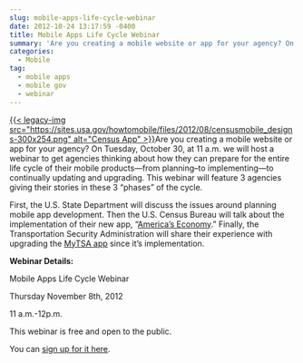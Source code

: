 ```yaml
---
slug: mobile-apps-life-cycle-webinar
date: 2012-10-24 13:17:59 -0400
title: Mobile Apps Life Cycle Webinar
summary: 'Are you creating a mobile website or app for your agency? On Tuesday, October 30, at 11 a.m. we will host a webinar to get agencies thinking about how they can prepare for the entire life cycle of their  mobile products&mdash;from planning&#8211;to implementing&#8212;to continually updating and upgrading. This webinar will'
categories:
  - Mobile
tag:
  - mobile apps
  - mobile gov
  - webinar
---
```


[{{< legacy-img src="https://sites.usa.gov/howtomobile/files/2012/08/censusmobile_designs-300x254.png" alt="Census App" >}}](https://sites.usa.gov/howtomobile/files/2012/08/censusmobile_designs.png)Are you creating a mobile website or app for your agency? On Tuesday, October 30, at 11 a.m. we will host a webinar to get agencies thinking about how they can prepare for the entire life cycle of their mobile products—from planning&#8211;to implementing&#8212;to continually updating and upgrading. This webinar will feature 3 agencies giving their stories in these 3 &#8220;phases&#8221; of the cycle.

First, the U.S. State Department will discuss the issues around planning mobile app development. Then the U.S. Census Bureau will talk about the implementation of their new app, &#8220;[America&#8217;s Economy](http://apps.usa.gov/america's-economy.shtml).&#8221; Finally, the Transportation Security Administration will share their experience with upgrading the [MyTSA app](http://apps.usa.gov/tsa-app.shtml) since it&#8217;s implementation.

**Webinar Details:**
  
Mobile Apps Life Cycle Webinar
  
Thursday November 8th, 2012
  
11 a.m.-12p.m.
  
This webinar is free and open to the public.
  
You can [sign up for it here](http://www.howto.gov/training/classes/mobile-app-life-cycle).

 